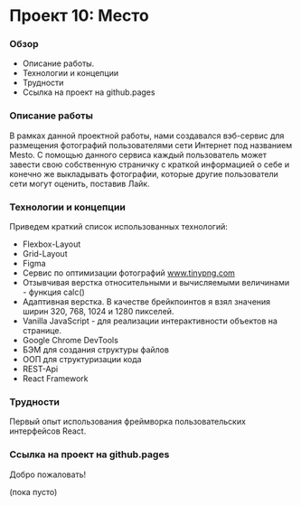 # Проект 10: Место

### **Обзор**

* Описание работы.
* Технологии и концепции
* Трудности
* Ссылка на проект на github.pages

### **Описание работы**

В рамках данной проектной работы, нами создавался вэб-сервис для размещения фотографий пользователями сети Интернет под названием Mesto. С помощью данного сервиса каждый пользователь может завести свою собственную страничку с краткой информацией о себе и конечно же выкладывать фотографии, которые другие пользователи сети могут оценить, поставив Лайк. 

### **Технологии и концепции**

Приведем краткий список использованных технологий:

* Flexbox-Layout
* Grid-Layout
* Figma
* Сервис по оптимизации фотографий www.tinypng.com
* Отзывчивая верстка относительными и вычисляемыми величинами - функция calc()
* Адаптивная верстка. В качестве брейкпоинтов я взял значения ширин 320, 768, 1024 и 1280 пикселей.
* Vanilla JavaScript - для реализации интерактивности объектов на странице.
* Google Chrome DevTools
* БЭМ для создания структуры файлов
* ООП для структуризации кода
* REST-Api 
* React Framework

### **Трудности**

Первый опыт использования фреймворка пользовательских интерфейсов React.

### **Ссылка на проект на github.pages**

Добро пожаловать! 

(пока пусто)



